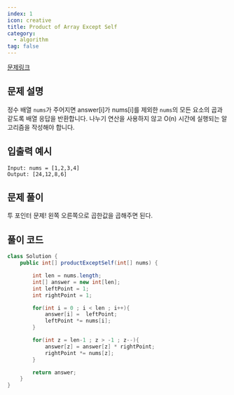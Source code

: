 ```yaml
---
index: 1
icon: creative
title: Product of Array Except Self
category:
  - algorithm
tag: false
---
```


[문제링크](https://leetcode.com/problems/product-of-array-except-self/)

## 문제 설명

정수 배열 `nums`가 주어지면 answer[i]가 nums[i]를 제외한 `nums`의 모든 요소의 곱과 같도록 배열 응답을 반환합니다.
나누기 연산을 사용하지 않고 O(n) 시간에 실행되는 알고리즘을 작성해야 합니다.

## 입출력 예시

```
Input: nums = [1,2,3,4]
Output: [24,12,8,6]
```

## 문제 풀이

투 포인터 문제! 왼쪽 오른쪽으로 곱한값을 곱해주면 된다.

## 풀이 코드

```java
class Solution {
    public int[] productExceptSelf(int[] nums) {

        int len = nums.length;
        int[] answer = new int[len];
        int leftPoint = 1;
        int rightPoint = 1;

        for(int i = 0 ; i < len ; i++){
            answer[i] =  leftPoint;
            leftPoint *= nums[i];
        }

        for(int z = len-1 ; z > -1 ; z--){
            answer[z] = answer[z] * rightPoint;
            rightPoint *= nums[z];
        }

        return answer;
    }
}
```
